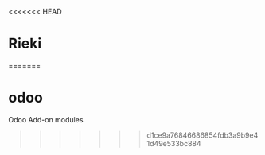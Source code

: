 <<<<<<< HEAD
# Rieki
=======
# odoo
Odoo Add-on modules
>>>>>>> d1ce9a76846686854fdb3a9b9e41d49e533bc884
